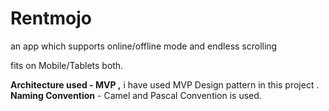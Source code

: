 # Rentmojo

an app which supports online/offline mode and endless scrolling 

fits on Mobile/Tablets both.


**Architecture used  - MVP ,**
i have used MVP Design pattern in this project .
**Naming Convention**  - Camel and Pascal Convention is used. 
